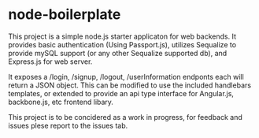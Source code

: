 # node-boilerplate

This project is a simple node.js starter applicaton for web backends. It provides basic authentication (Using Passport.js),
utilizes Sequalize to provide mySQL support (or any other Sequalize supported db), and Express.js for web server.

It exposes a /login, /signup, /logout, /userInformation endponts each will return a JSON object. This can be modified to use
the included handlebars templates, or extended to provide an api type interface for Angular.js, backbone.js, etc frontend libary.


This project is to be concidered as a work in progress, for feedback and issues plese report to the issues tab.
